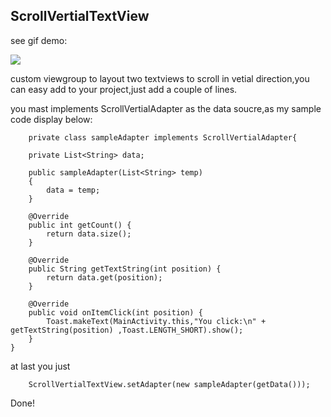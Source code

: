 ScrollVertialTextView
---------------------

see gif demo:

![](https://github.com/wanliLiu/ScrollVertialTextView/raw/master/Images/demo.gif)  

custom viewgroup to layout two textviews to scroll in vetial direction,you can easy add to your project,just add a couple of lines.

you mast implements ScrollVertialAdapter as the data soucre,as my sample code display below:

        private class sampleAdapter implements ScrollVertialAdapter{

        private List<String> data;

        public sampleAdapter(List<String> temp)
        {
            data = temp;
        }

        @Override
        public int getCount() {
            return data.size();
        }

        @Override
        public String getTextString(int position) {
            return data.get(position);
        }

        @Override
        public void onItemClick(int position) {
            Toast.makeText(MainActivity.this,"You click:\n" + getTextString(position) ,Toast.LENGTH_SHORT).show();
        }
    }

at last you just

        ScrollVertialTextView.setAdapter(new sampleAdapter(getData()));

Done!
